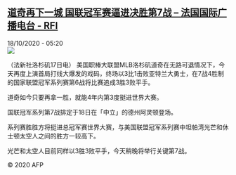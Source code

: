 <!--1602993430000-->
[道奇再下一城 国联冠军赛逼进决胜第7战 – 法国国际广播电台 - RFI](http://www.rfi.fr//cn/contenu/20201018-%E9%81%93%E5%A5%87%E5%86%8D%E4%B8%8B%E4%B8%80%E5%9F%8E-%E5%9B%BD%E8%81%94%E5%86%A0%E5%86%9B%E8%B5%9B%E9%80%BC%E8%BF%9B%E5%86%B3%E8%83%9C%E7%AC%AC7%E6%88%98)
------

<div>18/10/2020 - 05:20</div><img src="https://s.rfi.fr/media/display/be81522c-10f3-11eb-8416-005056a98db9/w:310/p:16x9/spo0001b.201018112004.jpg"><div class="t-content__body u-clearfix"><p>（法新社洛杉矶17日电）    美国职棒大联盟MLB洛杉矶道奇在无路可退情况下，今天再度上演首局打线大爆发的戏码，终场以3比1击败亚特兰大勇士，在7战4胜制的国家联盟冠军系列赛第6战将比赛追成3胜3败平手。</p><p>    道奇如今只要再拿一胜，就能4年内第3度挺进世界大赛。</p><p>    国联冠军系列第7战排定于18日在「中立」的德州阿灵顿登场。</p><p>    系列赛胜胜方将挺进总冠军赛世界大赛，与美国联盟冠军系列赛中坦帕湾光芒和休士顿太空人之间的胜方一较高下。</p><p>    光芒和太空人目前同样以3胜3败平手，今天稍晚将举行关键第7战。</p><p class="t-copyright">© 2020 AFP</p>        </div>
